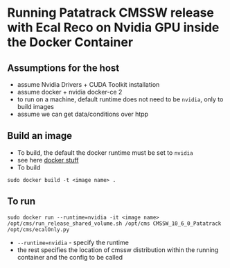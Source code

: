 # Running Patatrack CMSSW release with Ecal Reco on Nvidia GPU inside the Docker Container

## Assumptions for the host
- assume Nvidia Drivers + CUDA Toolkit installation
- assume docker + nvidia docker-ce 2
- to run on a machine, default runtime does not need to be `nvidia`, only to build images
- assume we can get data/conditions over htpp

## Build an image
- To build, the default the docker runtime must be set to `nvidia`
- see here [docker stuff](https://github.com/NVIDIA/nvidia-docker/wiki/Advanced-topics#default-runtime)
- To build
```
sudo docker build -t <image name> .
```

## To run 
```
sudo docker run --runtime=nvidia -it <image name> /opt/cms/run_release_shared_volume.sh /opt/cms CMSSW_10_6_0_Patatrack /opt/cms/ecalOnly.py
```
- `--runtime=nvidia` - specify the runtime
- the rest specifies the location of cmssw distribution within the running container and the config to be called
